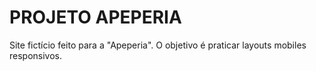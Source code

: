 # PROJETO APEPERIA

Site fictício feito para a "Apeperia". O objetivo é praticar layouts mobiles responsivos.
